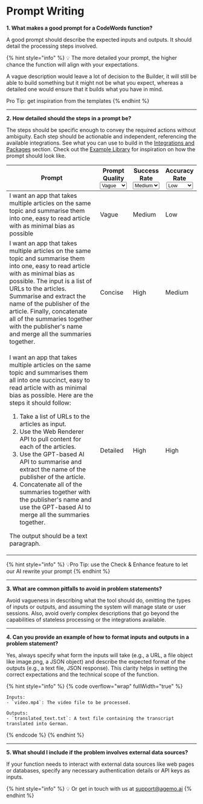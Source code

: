 # Prompt Writing

**1. What makes a good prompt for a CodeWords function?**

A good prompt should describe the expected inputs and outputs. It should detail the processing steps involved.

{% hint style="info" %}
:bulb: The more detailed your prompt, the higher chance the function will align with your expectations.

A vague description would leave a lot of decision to the Builder, it will still be able to build something but it might not be what you expect, whereas a detailed one would ensure that it builds what you have in mind.

Pro Tip: get inspiration from the templates
{% endhint %}

***

**2. How detailed should the steps in a prompt be?**

The steps should be specific enough to convey the required actions without ambiguity. Each step should be actionable and independent, referencing the available integrations. See what you can use to build in the [Integrations and Packages](https://www.notion.so/CodeWords-Documentation-136c873bb9c7406d8ebf5ac8c4b5dcba?pvs=21) section. Check out the [Example Library](https://www.notion.so/CodeWords-Documentation-136c873bb9c7406d8ebf5ac8c4b5dcba?pvs=21) for inspiration on how the prompt should look like.



<table data-full-width="true"><thead><tr><th width="447">Prompt</th><th>Prompt Quality<select><option value="rrEOaAt6nLlh" label="Vague" color="blue"></option><option value="pz2UuCOfZ2Pr" label="Concise" color="blue"></option><option value="mDO03pxMJ0BR" label="Detailed" color="blue"></option></select></th><th>Success Rate<select><option value="I5GyDE1r3X5k" label="Medium" color="blue"></option><option value="ANd2SMYEZXVH" label="High" color="blue"></option></select></th><th>Accuracy Rate<select><option value="jaump1z31hkk" label="Low" color="blue"></option><option value="s1KX4hoL9KGe" label="Medium" color="blue"></option><option value="bacTznFiLhPJ" label="High" color="blue"></option></select></th></tr></thead><tbody><tr><td>I want an app that takes multiple articles on the same topic and summarise them into one, easy to read article with as minimal bias as possible<br></td><td><span data-option="rrEOaAt6nLlh">Vague</span></td><td><span data-option="I5GyDE1r3X5k">Medium</span></td><td><span data-option="jaump1z31hkk">Low</span></td></tr><tr><td>I want an app that takes multiple articles on the same topic and summarise them into one, easy to read article with as minimal bias as possible. The input is a list of URLs to the articles. Summarise and extract the name of the publisher of the article. Finally, concatenate all of the summaries together with the publisher's name and merge all the summaries together.<br></td><td><span data-option="pz2UuCOfZ2Pr">Concise</span></td><td><span data-option="ANd2SMYEZXVH">High</span></td><td><span data-option="s1KX4hoL9KGe">Medium</span></td></tr><tr><td><p>I want an app that takes multiple articles on the same topic and summarises them all into one succinct, easy to read article with as minimal bias as possible. Here are the steps it should follow:</p><ol><li>Take a list of URLs to the articles as input.</li><li>Use the Web Renderer API to pull content for each of the articles.</li><li>Use the GPT-based AI API to summarise and extract the name of the publisher of the article.</li><li>Concatenate all of the summaries together with the publisher's name and use the GPT-based AI to merge all the summaries together.</li></ol><p>The output should be a text paragraph.<br></p></td><td><span data-option="mDO03pxMJ0BR">Detailed</span></td><td><span data-option="ANd2SMYEZXVH">High</span></td><td><span data-option="bacTznFiLhPJ">High</span></td></tr></tbody></table>

{% hint style="info" %}
:bulb:Pro Tip: use the Check & Enhance feature to let our AI rewrite your prompt
{% endhint %}

***

**3. What are common pitfalls to avoid in problem statements?**

Avoid vagueness in describing what the tool should do, omitting the types of inputs or outputs, and assuming the system will manage state or user sessions. Also, avoid overly complex descriptions that go beyond the capabilities of stateless processing or the integrations available.

***

**4. Can you provide an example of how to format inputs and outputs in a problem statement?**

Yes, always specify what form the inputs will take (e.g., a URL, a file object like image.png, a JSON object) and describe the expected format of the outputs (e.g., a text file, JSON response). This clarity helps in setting the correct expectations and the technical scope of the function.

{% hint style="info" %}
{% code overflow="wrap" fullWidth="true" %}
```markup
Inputs:
- `video.mp4`: The video file to be processed.

Outputs:
- `translated_text.txt`: A text file containing the transcript translated into German.
```
{% endcode %}
{% endhint %}

***

**5. What should I include if the problem involves external data sources?**

If your function needs to interact with external data sources like web pages or databases, specify any necessary authentication details or API keys as inputs.

{% hint style="info" %}
:bulb: Or get in touch with us at [support@agemo.ai](mailto:support@agemo.ai)
{% endhint %}
